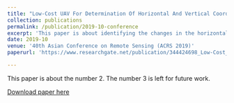 ```yaml
---
title: "Low-Cost UAV For Determination Of Horizontal And Vertical Coordinates Changes Near Coastal Area"
collection: publications
permalink: /publication/2019-10-conference
excerpt: 'This paper is about identifying the changes in the horizontal and vertical formation at coastal area due to the coastal erosion and sea level rise by using low-cost UAV (DJI Phantom 3).'
date: 2019-10
venue: '40th Asian Conference on Remote Sensing (ACRS 2019)'
paperurl: 'https://www.researchgate.net/publication/344424698_Low-Cost_Uav_For_Determination_Of_Horizontal_And_Vertical_Coordinates_Changes_Near_Coastal_Area'

---
```

This paper is about the number 2. The number 3 is left for future work.

[Download paper here](https://www.researchgate.net/publication/344424698_Low-Cost_Uav_For_Determination_Of_Horizontal_And_Vertical_Coordinates_Changes_Near_Coastal_Area)
